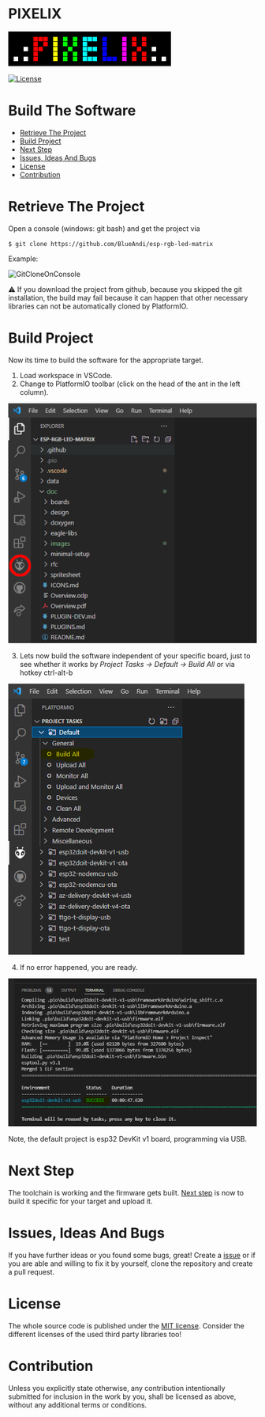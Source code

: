 # PIXELIX <!-- omit in toc -->
![PIXELIX](../images/LogoBlack.png)

[![License](https://img.shields.io/badge/license-MIT-blue.svg)](http://choosealicense.com/licenses/mit/)

# Build The Software <!-- omit in toc -->

- [Retrieve The Project](#retrieve-the-project)
- [Build Project](#build-project)
- [Next Step](#next-step)
- [Issues, Ideas And Bugs](#issues-ideas-and-bugs)
- [License](#license)
- [Contribution](#contribution)

# Retrieve The Project

Open a console (windows: git bash) and get the project via
```
$ git clone https://github.com/BlueAndi/esp-rgb-led-matrix
```

Example:

![GitCloneOnConsole](./images/GitCloneOnConsole.png)

:warning: If you download the project from github, because you skipped the git installation, the build may fail because it can happen that other necessary libraries can not be automatically cloned by PlatformIO.

# Build Project
Now its time to build the software for the appropriate target.

1. Load workspace in VSCode.
2. Change to PlatformIO toolbar (click on the head of the ant in the left column).

![VSCodePIOIcon](../images/VSCodePIOIcon.png)

3. Lets now build the software independent of your specific board, just to see whether it works by _Project Tasks -> Default -> Build All_ or via hotkey ctrl-alt-b

![VSCodePIODefault](../images/VSCodePIODefault.png)

4. If no error happened, you are ready.

![VSCodePIODefaultBuild](../images/VSCodePIODefaultBuild.png)

Note, the default project is esp32 DevKit v1 board, programming via USB.

# Next Step
The toolchain is working and the firmware gets built. [Next step](SW-UPDATE.md) is now to build it specific for your target and upload it.

# Issues, Ideas And Bugs
If you have further ideas or you found some bugs, great! Create a [issue](https://github.com/BlueAndi/esp-rgb-led-matrix/issues) or if you are able and willing to fix it by yourself, clone the repository and create a pull request.

# License
The whole source code is published under the [MIT license](http://choosealicense.com/licenses/mit/).
Consider the different licenses of the used third party libraries too!

# Contribution
Unless you explicitly state otherwise, any contribution intentionally submitted for inclusion in the work by you, shall be licensed as above, without any
additional terms or conditions.
